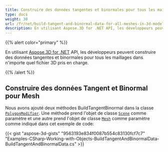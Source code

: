 ```yaml
---
title: Construire des données tangentes et binormales pour tous les maillages dans le modèle 3D
type: docs
weight: 30
url: /fr/net/build-tangent-and-binormal-data-for-all-meshes-in-3d-model/
description: En utilisant Aspose.3D for .NET API, les développeurs peuvent construire des données tangentes et binormales pour tous les maillages dans n'importe quel fichier 3D pris en charge.
---
```

{{% alert color="primary" %}}

En utilisant [Aspose.3D for .NET](http://products.aspose.com/3d/net) API, les développeurs peuvent construire des données tangentes et binormales pour tous les maillages dans n'importe quel fichier 3D pris en charge.

{{% /alert %}}
##  **Construire des données Tangent et Binormal pour Mesh**
Nous avons ajouté deux méthodes BuildTangentBinormal dans la classe [`PolygonModifier`](https://reference.aspose.com/3d/net/aspose.threed.entities/polygonmodifier). Une méthode prend l'objet de classe [`Scene`](https://reference.aspose.com/3d/net/aspose.threed/scene) comme paramètre et une autre prend l'objet de classe [`Mesh`](https://reference.aspose.com/3d/net/aspose.threed.entities/mesh) comme paramètre comme indiqué dans cet exemple de code:

{{< gist "aspose-3d-gists" "9563193e834f0087b554c83130fcf7c7" "Examples-CSharp-Working-with-Objects-BuildTangentAndBinormalData-BuildTangentAndBinormalData.cs" >}}
